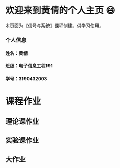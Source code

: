 # 欢迎来到黄倩的个人主页 :smile:

本页面为《信号与系统》课程创建，供学习使用。

### 个人信息
#### 姓名：黄倩
#### 班级：电子信息工程191
#### 学号：3190432003

# 课程作业
## 理论课作业
## 实验课作业
## 大作业
